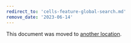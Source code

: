 ```yaml
---
redirect_to: 'cells-feature-global-search.md'
remove_date: '2023-06-14'
---
```


This document was moved to [another location](cells-feature-global-search.md).

<!-- This redirect file can be deleted after <2023-06-14>. -->
<!-- Redirects that point to other docs in the same project expire in three months. -->
<!-- Redirects that point to docs in a different project or site (link is not relative and starts with `https:`) expire in one year. -->
<!-- Before deletion, see: https://docs.gitlab.com/ee/development/documentation/redirects.html -->
